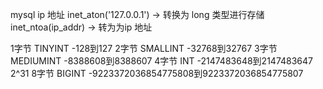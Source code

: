 
mysql ip 地址
inet_aton('127.0.0.1') -> 转换为 long 类型进行存储
inet_ntoa(ip_addr)     -> 转为为ip 地址

1字节 TINYINT         -128到127
2字节 SMALLINT        -32768到32767
3字节 MEDIUMINT       -8388608到8388607
4字节 INT             -2147483648到2147483647  2^31
8字节 BIGINT          -9223372036854775808到9223372036854775807

